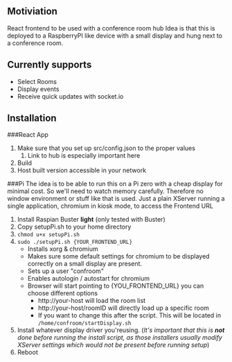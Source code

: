 ## Motiviation
React frontend to be used with a conference room hub
Idea is that this is deployed to a RaspberryPI like device with a small display and hung next to a conference room.

## Currently supports 
- Select Rooms 
- Display events 
- Receive quick updates with socket.io

## Installation
###React App
1. Make sure that you set up src/config.json to the proper values
    1. Link to hub is especially important here
1. Build 
1. Host built version accessible in your network

###Pi
The idea is to be able  to run this on a Pi zero with a cheap display for minimal cost. 
So we'll need to watch memory carefully. Therefore no window environment or stuff like that is used. 
Just a plain XServer running a single application, chromium in kiosk mode, to access the Frontend URL 

1. Install Raspian Buster **light** (only tested with Buster)
1. Copy setupPi.sh to your home directory
1. `chmod u+x setupPi.sh`
1. `sudo ./setupPi.sh {YOUR_FRONTEND_URL}`
    * Installs xorg & chromium 
    * Makes sure some default settings for chromium to be displayed correctly on a small display are present.
    * Sets up a user "confroom"
    * Enables autologin / autostart for chromium
    * Browser will start pointing to {YOU_FRONTEND_URL} you can choose different options
        * http://your-host will load the room list
        * http://your-host/roomID will directly load up a specific room
        * If you want to change this after the script. This will be located in `/home/confroom/startDisplay.sh`
1. Install whatever display driver you'reusing. (*It's important that this is **not** done before running the install script, as those installers usually modify XServer settings which would not be present before running setup*)
1. Reboot